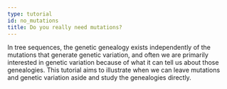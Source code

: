 ```yaml
---
type: tutorial
id: no_mutations
title: Do you really need mutations?
---
```

In tree sequences, the genetic genealogy exists independently of the mutations that generate genetic variation, and often we are primarily interested in genetic variation because of what it can tell us about those genealogies. This tutorial aims to illustrate when we can leave mutations and genetic variation aside and study the genealogies directly.